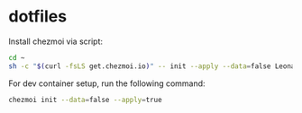 # dotfiles

Install chezmoi via script:
```bash
cd ~
sh -c "$(curl -fsLS get.chezmoi.io)" -- init --apply --data=false LeonardHd
```

For dev container setup, run the following command:
```bash
chezmoi init --data=false --apply=true
```
